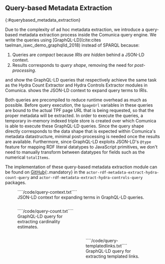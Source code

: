 ## Query-based Metadata Extraction
{:#querybased_metadata_extraction}

Due to the complexity of ad hoc metadata extraction,
we introduce a query-based metadata extraction process inside the Comunica query engine.
We write the queries using [GraphQL-LD](cite:cites taelman_iswc_demo_graphqlld_2018) instead of SPARQL because:

1. Queries are *compact* because *IRIs are hidden* behind a JSON-LD context.
2. Results corresponds to *query shape*, removing the need for *post-processing*.

[](#query-count) and [](#query-templatedlinks) show the
GraphQL-LD queries that respectively achieve the same task as
the Hydra Count Extractor and Hydra Controls Extractor modules in Comunica.
[](#query-context) shows the JSON-LD context to expand query terms to IRIs.

Both queries are precompiled to reduce runtime overhead as much as possible.
Before query execution, the `$pageUrl` variables in these queries are bound to the actual TPF page URL that is being requested,
so that the proper metadata will be extracted.
In order to execute the queries, a temporary in-memory indexed triple store is created
over which Comunica is able to execute these GraphQL-LD queries.
Since the query shape directly corresponds to the data shape that is expected within Comunica's metadata datastructure,
minimal post-processing is needed once the results are available.
Furthermore, since GraphQL-LD exploits JSON-LD's `@type` feature for mapping RDF literal datatypes to JavaScript primitives,
we don't need to manually transform between datatypes for fields such as the numerical `totalItems`.

The implementation of these query-based metadata extraction module can be found on [GitHub](https://github.com/comunica/comunica/blob/refactor/metadata/packages/){:.mandatory} in the `actor-rdf-metadata-extract-hydra-count-query` and `actor-rdf-metadata-extract-hydra-controls-query` packages.

<figure id="query-context" class="listing">
````/code/query-context.txt````
<figcaption markdown="block">
JSON-LD context for expanding terms in GraphQL-LD queries.
</figcaption>
</figure>

<div>
<figure id="query-count" class="listing" style="width: 40%; display: block-inline; float: left">
````/code/query-count.txt````
<figcaption markdown="block">
GraphQL-LD query for extracting cardinality estimates.
</figcaption>
</figure>

<figure id="query-templatedlinks" class="listing" style="width: 40%; display: block-inline; float: right">
````/code/query-templatedlinks.txt````
<figcaption markdown="block">
GraphQL-LD query for extracting templated links.
</figcaption>
</figure>

<br style="clear: both" />
</div>
